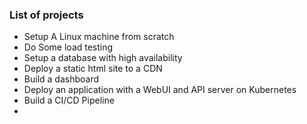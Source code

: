 ### **List of projects**
- Setup A Linux machine from scratch
- Do Some load testing
- Setup a database with high availability
- Deploy a static html site to a CDN
- Build a dashboard
- Deploy an application with a WebUI and API server on Kubernetes
- Build a CI/CD Pipeline
- 